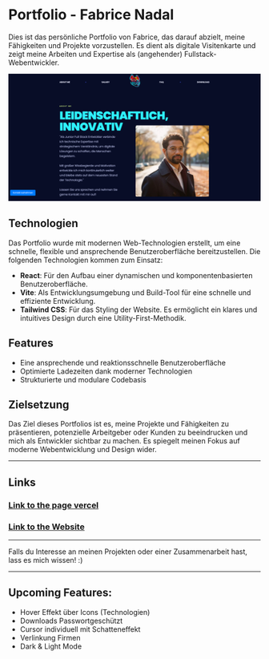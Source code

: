 # Portfolio - Fabrice Nadal

Dies ist das persönliche Portfolio von Fabrice, das darauf abzielt, meine Fähigkeiten und Projekte vorzustellen. Es dient als digitale Visitenkarte und zeigt meine Arbeiten und Expertise als (angehender) Fullstack-Webentwickler.

![img.png](img.png)

## Technologien
Das Portfolio wurde mit modernen Web-Technologien erstellt, um eine schnelle, flexible und ansprechende Benutzeroberfläche bereitzustellen. Die folgenden Technologien kommen zum Einsatz:

- **React**: Für den Aufbau einer dynamischen und komponentenbasierten Benutzeroberfläche.
- **Vite**: Als Entwicklungsumgebung und Build-Tool für eine schnelle und effiziente Entwicklung.
- **Tailwind CSS**: Für das Styling der Website. Es ermöglicht ein klares und intuitives Design durch eine Utility-First-Methodik.

## Features
- Eine ansprechende und reaktionsschnelle Benutzeroberfläche
- Optimierte Ladezeiten dank moderner Technologien
- Strukturierte und modulare Codebasis

## Zielsetzung
Das Ziel dieses Portfolios ist es, meine Projekte und Fähigkeiten zu präsentieren, potenzielle Arbeitgeber oder Kunden zu beeindrucken und mich als Entwickler sichtbar zu machen. Es spiegelt meinen Fokus auf moderne Webentwicklung und Design wider.

---
## Links
### [Link to the page vercel](https://portfolio-fabrice-nadal.vercel.app/)
### [Link to the Website](https://www.fabricenadal.com/)
---
Falls du Interesse an meinen Projekten oder einer Zusammenarbeit hast, lass es mich wissen! :)

---

## Upcoming Features:
- Hover Effekt über Icons (Technologien)
- Downloads Passwortgeschützt
- Cursor individuell mit Schatteneffekt
- Verlinkung Firmen
- Dark & Light Mode